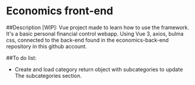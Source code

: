 # Economics front-end

##Description [WIP]:
Vue project made to learn how to use the framework.
It's a basic personal financial control webapp. Using Vue 3, axios, bulma css, connected to the back-end found in the economics-back-end repository in this github account.

##To do list:
  - Create and load category return object with subcategories to update The subcategories section.
